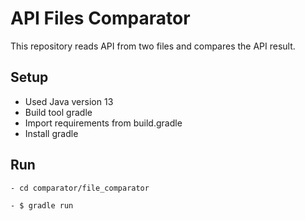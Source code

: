 # API Files Comparator

This repository reads API from two files and compares the API result.

## Setup
- Used Java version 13
- Build tool gradle
- Import requirements from build.gradle
- Install gradle

## Run
```
- cd comparator/file_comparator
```
```
- $ gradle run
```
